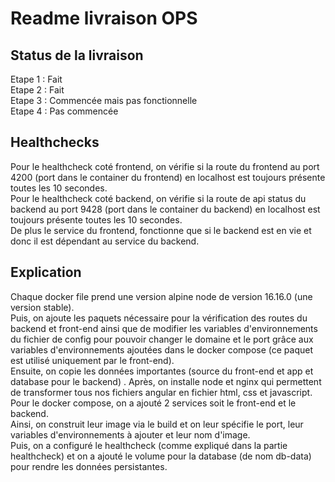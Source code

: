 # Readme livraison OPS 

## Status de la livraison  
Etape 1 : Fait  
Etape 2 : Fait  
Etape 3 : Commencée mais pas fonctionnelle  
Etape 4 : Pas commencée

## Healthchecks  
Pour le healthcheck coté frontend, on vérifie si la route du frontend au port 4200 (port dans le container du frontend) en localhost est toujours présente toutes les 10 secondes.  
Pour le healthcheck coté backend, on vérifie si la route de api status du backend au port 9428 (port dans le container du backend) en localhost est toujours présente toutes les 10 secondes.  
De plus le service du frontend, fonctionne que si le backend est en vie et donc il est dépendant au service du backend.  

## Explication  

Chaque docker file prend une version alpine node de version 16.16.0 (une version stable).  
Puis, on ajoute les paquets nécessaire pour la vérification des routes du backend et front-end ainsi que de modifier les variables d'environnements du fichier de config pour pouvoir changer le domaine et le port grâce aux variables d'environnements ajoutées dans le docker compose (ce paquet est utilisé uniquement par le front-end).  
Ensuite, on copie les données importantes (source du front-end et app et database pour le backend) .
Après, on installe node et nginx qui permettent de transformer tous nos fichiers angular en fichier html, css et javascript.  
Pour le docker compose, on a ajouté 2 services soit le front-end et le backend.  
Ainsi, on construit leur image via le build et on leur spécifie le port, leur variables d'environnements à ajouter et leur nom d'image.  
Puis, on a configuré le healthcheck (comme expliqué dans la partie healthcheck) et on a ajouté le volume pour la database (de nom db-data) pour rendre les données persistantes.
